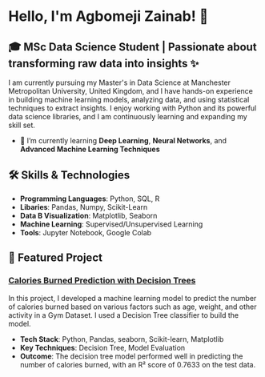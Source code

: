 # Hello, I'm Agbomeji Zainab! 👋

## 🎓 MSc Data Science Student | Passionate about transforming raw data into insights ✨

I am currently pursuing my Master's in Data Science at Manchester Metropolitan University, United Kingdom, and I have hands-on experience in building machine learning models, analyzing data, and using statistical techniques to extract insights. I enjoy working with Python and its powerful data science libraries, and I am continuously learning and expanding my skill set.

- 🌱 I’m currently learning **Deep Learning**, **Neural Networks**, and **Advanced Machine Learning Techniques**

## 🛠️ Skills & Technologies
- **Programming Languages**: Python, SQL, R
- **Libaries**: Pandas, Numpy, Scikit-Learn
- **Data B Visualization**: Matplotlib, Seaborn
- **Machine Learning**: Supervised/Unsupervised Learning
- **Tools**: Jupyter Notebook, Google Colab


## 🌟 Featured Project

### [Calories Burned Prediction with Decision Trees](https://github.com/Agbomeji-Zainab/GMET-Project)
In this project, I developed a machine learning model to predict the number of calories burned based on various factors such as age, weight, and other activity in a Gym Dataset. I used a Decision Tree classifier to build the model.
- **Tech Stack**: Python, Pandas, seaborn, Scikit-learn, Matplotlib
- **Key Techniques**: Decision Tree, Model Evaluation
- **Outcome**: The decision tree model performed well in predicting the number of calories burned, with an R² score of 0.7633 on the test data.

